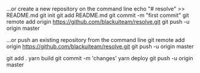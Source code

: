 …or create a new repository on the command line
echo "# resolve" >> README.md
git init
git add README.md
git commit -m "first commit"
git remote add origin https://github.com/blackuiteam/resolve.git
git push -u origin master

…or push an existing repository from the command line
git remote add origin https://github.com/blackuiteam/resolve.git
git push -u origin master



git add .
yarn build
git commit -m 'changes'
yarn deploy
git push -u origin master
